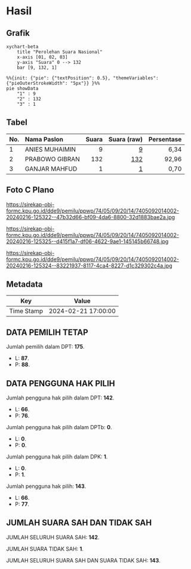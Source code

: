# Hasil

## Grafik

```mermaid
xychart-beta
    title "Perolehan Suara Nasional"
    x-axis [01, 02, 03]
    y-axis "Suara" 0 --> 132
    bar [9, 132, 1]
```

```mermaid
%%{init: {"pie": {"textPosition": 0.5}, "themeVariables": {"pieOuterStrokeWidth": "5px"}} }%%
pie showData
    "1" : 9
    "2" : 132
    "3" : 1
```

## Tabel

| No. | Nama Paslon    | Suara | Suara (raw) | Persentase |
|:--- |:-------------- | -----:| -----------:| ----------:|
| 1   | ANIES MUHAIMIN | 9     | [9][p-1]    | 6,34       |
| 2   | PRABOWO GIBRAN | 132   | [132][p-2]  | 92,96      |
| 3   | GANJAR MAHFUD  | 1     | [1][p-3]    | 0,70       |


[p-1]: https://github.com/gigit-pemilu/pemilu-2024/blob/main/pilpres/hitung-suara/sub/74-sulawesi-tenggara/sub/05-konawe-selatan/sub/09-kolono/sub/2014-roda/sub/002-tps/sub/paslon-1.txt
[p-2]: https://github.com/gigit-pemilu/pemilu-2024/blob/main/pilpres/hitung-suara/sub/74-sulawesi-tenggara/sub/05-konawe-selatan/sub/09-kolono/sub/2014-roda/sub/002-tps/sub/paslon-2.txt
[p-3]: https://github.com/gigit-pemilu/pemilu-2024/blob/main/pilpres/hitung-suara/sub/74-sulawesi-tenggara/sub/05-konawe-selatan/sub/09-kolono/sub/2014-roda/sub/002-tps/sub/paslon-3.txt

## Foto C Plano

https://sirekap-obj-formc.kpu.go.id/dde9/pemilu/ppwp/74/05/09/20/14/7405092014002-20240216-125322--47b32d66-bf09-4da6-8800-32d1883bae2a.jpg

https://sirekap-obj-formc.kpu.go.id/dde9/pemilu/ppwp/74/05/09/20/14/7405092014002-20240216-125325--d415f1a7-df06-4622-9ae1-145145b66748.jpg

https://sirekap-obj-formc.kpu.go.id/dde9/pemilu/ppwp/74/05/09/20/14/7405092014002-20240216-125324--83221937-8117-4ca4-8227-d1c329302c4a.jpg


## Metadata

| Key        | Value               |
| ---------- | ------------------- |
| Time Stamp | 2024-02-21 17:00:00 |


## DATA PEMILIH TETAP

Jumlah pemilih dalam DPT: **175**.
 * L: **87**.
 * P: **88**.

## DATA PENGGUNA HAK PILIH

Jumlah pengguna hak pilih dalam DPT: **142**.
 * L: **66**.
 * P: **76**.

Jumlah pengguna hak pilih dalam DPTb: **0**.
 * L: **0**.
 * P: **0**.

Jumlah pengguna hak pilih dalam DPK: **1**.
 * L: **0**.
 * P: **1**.

Jumlah pengguna hak pilih: **143**.
 * L: **66**.
 * P: **77**.

## JUMLAH SUARA SAH DAN TIDAK SAH

JUMLAH SELURUH SUARA SAH: **142**.

JUMLAH SUARA TIDAK SAH: **1**.

JUMLAH SELURUH SUARA SAH DAN SUARA TIDAK SAH: **143**.


